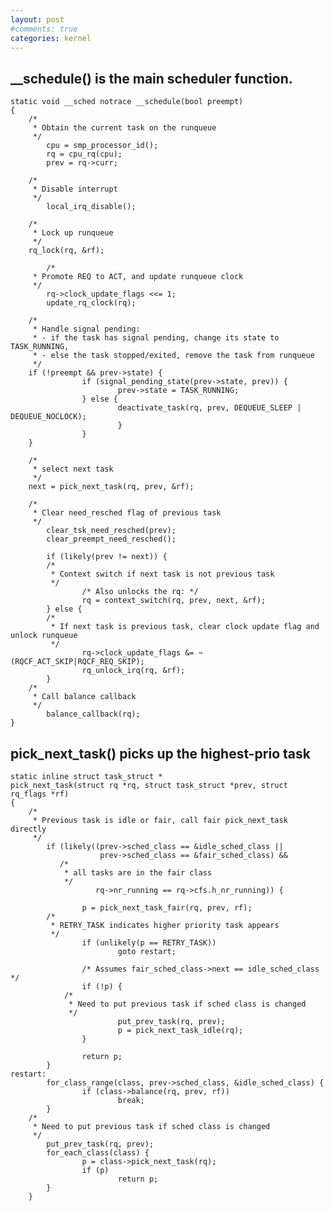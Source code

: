 ```yaml
---
layout: post
#comments: true
categories: kernel
---
```


## __schedule() is the main scheduler function.

	static void __sched notrace __schedule(bool preempt)
	{
		/*
		 * Obtain the current task on the runqueue
		 */
	        cpu = smp_processor_id();
	        rq = cpu_rq(cpu);
	        prev = rq->curr;
	
		/*
		 * Disable interrupt
		 */
	        local_irq_disable();

		/*
		 * Lock up runqueue
		 */
		rq_lock(rq, &rf);

	        /*
		 * Promote REQ to ACT, and update runqueue clock
		 */
	        rq->clock_update_flags <<= 1;
	        update_rq_clock(rq);

		/*
		 * Handle signal pending:
		 * - if the task has signal pending, change its state to TASK_RUNNING,
		 * - else the task stopped/exited, remove the task from runqueue
		 */
		if (!preempt && prev->state) {
	                if (signal_pending_state(prev->state, prev)) {
	                        prev->state = TASK_RUNNING;
	                } else {
	                        deactivate_task(rq, prev, DEQUEUE_SLEEP | DEQUEUE_NOCLOCK);
	                        }               
	                }
		}

		/*
		 * select next task
		 */
		next = pick_next_task(rq, prev, &rf);

		/*
		 * Clear need_resched flag of previous task
		 */
	        clear_tsk_need_resched(prev);
	        clear_preempt_need_resched();
	
	        if (likely(prev != next)) {
			/*
			 * Context switch if next task is not previous task
			 */
	                /* Also unlocks the rq: */
	                rq = context_switch(rq, prev, next, &rf);
	        } else {
			/*
			 * If next task is previous task, clear clock update flag and unlock runqueue
			 */
	                rq->clock_update_flags &= ~(RQCF_ACT_SKIP|RQCF_REQ_SKIP);
	                rq_unlock_irq(rq, &rf);
	        }
		/*
		 * Call balance callback
		 */	
	        balance_callback(rq);
	}

## pick_next_task() picks up the highest-prio task

	static inline struct task_struct *
	pick_next_task(struct rq *rq, struct task_struct *prev, struct rq_flags *rf)
	{
		/*
		 * Previous task is idle or fair, call fair pick_next_task directly
		 */
	        if (likely((prev->sched_class == &idle_sched_class ||
	                    prev->sched_class == &fair_sched_class) &&
			   /*
			    * all tasks are in the fair class
			    */
	                   rq->nr_running == rq->cfs.h_nr_running)) {
	
	                p = pick_next_task_fair(rq, prev, rf);
			/*
			 * RETRY_TASK indicates higher priority task appears
			 */
	                if (unlikely(p == RETRY_TASK))
	                        goto restart;
	
	                /* Assumes fair_sched_class->next == idle_sched_class */
	                if (!p) {
				/*
				 * Need to put previous task if sched class is changed
				 */
	                        put_prev_task(rq, prev);
	                        p = pick_next_task_idle(rq);
	                }
	
	                return p;
	        }
	restart:
	        for_class_range(class, prev->sched_class, &idle_sched_class) {
	                if (class->balance(rq, prev, rf))
	                        break;
	        }
		/*
		 * Need to put previous task if sched class is changed
		 */
	        put_prev_task(rq, prev);
	        for_each_class(class) {
	                p = class->pick_next_task(rq);
	                if (p)
	                        return p;
	        }
        }
